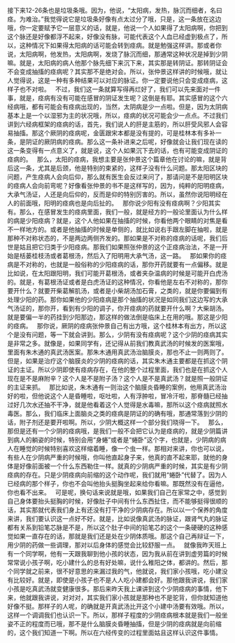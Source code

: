 接下来12-26条也是垃圾条哦。因为，他说，“太阳病，发热，脉沉而细者，名曰痉。为难治。”我觉得说它是垃圾条好像有点太过分了哦，只是，这一条放在这边哦，你一定要赋予它一层意义的话，就是，他说一个人如果得了太阳病啊，你把到这个脉还是好像都浮不起来，好像没有脉，可能代表这个人血已经虚到极点了，所以，这种情况下如果得太阳病的话可能会转到痉病。就是勉强这样讲。那或者你说，太阳病啊，他发热，太阳病啊，发烧了脉沉而细，那通常这种状况是掉到少阴嘛。就是，太阳病的病人他那个脉先细下来沉下来，其实那是转阴证。那转阴证会不会变成抽搐的痉病呢？其实那不是绝对会。所以，张仲景这样讲的时候哦，就让人觉得说，这是一种有多种结果可以对应的脉证。你一定要说他只会变成痉病，这样子也不对啦。
 
不过，我们这一条就算写得再烂好了，我们可以先来面对一件事，就是，痉病有没有可能在感冒的阴证发生呢？这倒是有耶。其实感冒的这个六经病哦，都有可能会有痉病出现的，当然，太阴病是少一点啦。但是，因为太阴病基本上是一个以湿邪为主的状况哦，所以，痉病的状况可能会少一点点。不过我们讲到六经病框架的痉病的话，首先，我们说人的肝是主筋的，所以肝受风邪人会容易抽搐。那这个厥阴的痉病呢，金匮跟宋本都是没有提的，可是桂林本有多补一条，是阴证的厥阴病的痉病。那么这一条补进来之后呢，好像就会让我们现在读的这一条变得有一点意义了，就是说，这个人如果沉下去的话，也有可能变成阴证的痉病的。
 
那么，太阳的痉病，我想主要是张仲景这个篇章他在讨论的嘛，就是背后这一条，尤其是后颈，他是特别的束紧的，这样子没有什么问题。那太阳区块的问题，产生痉病人会向后仰，那么就有医生会反过来问了，那请问是不是阳明区块的痉病人会向前弯呢？好像看张仲景的书不是这样写的，因为，纯粹的阳明痉病，大承气汤证，人还是向后仰的，反而是仰的特别厉害的。所以，虽然你说阳明经在人的前面哦，阳明的痉病也是向后扯的。
 
那你说少阳有没有痉病啊？少阳其实有。那么，在感冒发生的痉病里面，我们一般，就是经方的一般论里面认为什么样的病是少阳痉病？就是，这个人他如果在抽搐的时候，你看他两个眼睛的对焦是看不一样地方的。或者是他抽搐的时候是单侧的，就比如说右手跟左脚在抽啦，就是那种不对称状态的，不是两边两侧齐发的。那如果是不对称的痉病的话呢，我们后世是姑且把它归类于少阳痉病。那我们如果照张仲景的这个正痉病治法，不是一开始是栝蒌桂枝汤或者葛根汤，然后入了阳明用大承气汤，这一路。
 
那如果你的痉病是不对称的，也就是一般俗称的少阳痉病的话，那你开药就要有一点偏移。就是比如说，在太阳跟阳明，我们可能开葛根汤，或者夹杂温病的时候是可能开白虎汤的。就是，有葛根汤证或者是白虎汤证的这种情况，你看他是左右不对称的，那你要开什么？就要开柴葛解肌汤，或者是小柴胡汤加石膏，之类的，就是你要偏到有处理少阳的药。那你如果他的少阳痉病是那个抽搐的状况是如同我们这边写的大承气汤证的，那你开，看到有少阳的调子，你开痉病的药就要开什么啊？大柴胡汤。就是要偏一半的药挂到少阳那边，那这样的做法倒是临床上在用的哦。那这是少阳的痉病。
 
那你说，厥阴的痉病张仲景自己有出方哦，这个桂林本有出方，所以这个是没有问题，等一下就会讲到。那么，少阴有没有痉病呢？这个少阴的痉病其实是非常之多。就像是，如果同学有，还记得从前我们教真武汤的时候发的医案哦，里面有朱木通的真武汤医案。那朱木通用真武汤治脑膜炎，那也不止一则两则了。但是，如果是治疗这个脑膜炎的少阴的痉病的话，其实朱木通主要都是在抓这个阴证的主证。所以少阴即使有痉病存在，在他的整个过程里面，我们也是在抓这个人现在是不是麻附辛？这个人是不是附子汤？这个人是不是真武汤？就是照一般阴证的主证来抓。
 
那比如说，朱木通有一则治这个脑膜炎昏睡的案例，他用真武汤治好的啦，但他说这个人是昏睡啦，呕吐啦，人有浮肿啦，冒冷汗啦，那脊髓已经抽过好几次水还抽不干净，就是他看着这个人觉得是水毒嘛，那所以这个痉病就照水毒医。那么，我们临床上面脑炎之类的痉病是阴证的的确有哦，那通常落到少阴的话，附子剂还是要开啦啊。所以，少阴大概这样一个部分我们晓得一下。
 
那么，那但是还有一个少阴的痉病哦，是我们一般不会把它认为是痉病的，就是少阴篇讲到病人的躺姿的时候，特别会用“身蜷”或者是“蜷卧”这个字，也就是，少阴病的病人在睡觉的时候特别喜欢这样缩着睡，像一个虫一样。那相对来讲，你也可以说，有些人在少阴病严重的时候哦，你叫他直起身子来，他真的直不起来耶，就他的身体是好像前面被一个什么东西勒住一样。就真的少阴病严重的时候，其实是有少阴痉病的存在。只是少阴痉病向前缩的这个动作呢，我们就用“蜷卧”代替了。因为人已经病的那个样子，你也不会叫他抬头挺胸坐起来给你看嘛。那既然没有在逼他，你也看不出来。
 
可是呢，换句话来说就是哦，如果我们自己在家常之中，感觉到自己身体要抬头挺胸的时候，好像肚子中间有什么东西扯住，而不能够挺得很顺的话，其实那就代表我们身上有还没有打干净的少阴病存在。所以以一个保养的角度来讲，我们要认识这一点好不好。就是，比如说像真武汤的脉证，跟肾气丸的脉证都有关系到铅笔芯脉是不是，所以这个肚子中间的铅笔芯的这个一条硬硬的这种感觉如果一直存在的话，那就是我们还是处在少阴体质哦。那这个自己再辩证一下，用少阴的药做一些调理，那对以后身体的感觉会比较舒服一点。
 
就像我昨天班上有一个同学啊，他有一天跟我聊到他小孩的状态，因为我从前在讲到虚劳篇的时候常常说小孩子啊，吃小建什么的总有好处嘛，说什么稚阳之体，都讲的。然后，那个同学就之前来，很不好意思的来漏过我的气，他就说，我们家小孩哦，吃小建没有比较好。就是，即使是小孩子也不是人人吃小建都会好。那他跟我讲说，我们家小孩是吃真武汤就变健康很多。那后来昨天我上课讲到这个少阴痉病的事情，他下来，他就跟我讲说，对对对，其实我们家小孩就是那种也不是驼背，但你就知道他好像不挺。那样子的人呢，的确就是开真武汤比开这个小建中汤要有效哦。所以，这样一个调调我们也认识一下。所以，那样子程度的少阴痉病根本就是我们一般坐姿不正的程度而已哦，那不是什么脑膜炎昏睡抽搐，但是少阴的痉病就是向前缩的，这个我们知道一下啊。所以在六经传变的过程里面姑且这样认识这件事情。
